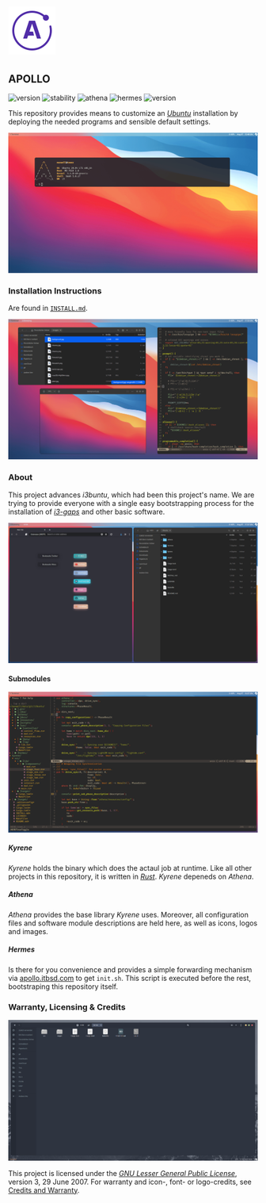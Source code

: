 # ![Apollo Logo](athena/style/apollo_logo.png)

## APOLLO

![version](https://img.shields.io/badge/version-v0.1.0-1A1D23.svg) ![stability](https://img.shields.io/badge/stability-unstable-FBB444.svg) ![athena](https://img.shields.io/badge/athena-v0.1.0-2B303B.svg) ![hermes](https://img.shields.io/badge/hermes-v0.1.0-434c5e.svg) ![version](https://img.shields.io/badge/athena-v0.1.0-5E6A82.svg)

[//]: # (Main README in /)
[//]: # (version 0.2.0)

This repository provides means to customize an [_Ubuntu_](https://ubuntu.com/) installation by deploying the needed programs and sensible default settings.

[![Desktop Theme](athena/docs/desktop_shell.png)](https://github.com/aendeavor/i3buntu)

### Installation Instructions

Are found in [`INSTALL.md`](INSTALL.md).

[![Collage 1](athena/docs/collage_1.png)](https://github.com/aendeavor/i3buntu)

### About

This project advances _i3buntu_, which had been this project's name. We are trying to provide everyone with a single easy bootstrapping process for the installation of [_i3-gaps_](https://github.com/Airblader/i3) and other basic software.

[![Collage 2](athena/docs/collage_2.png)](https://github.com/aendeavor/i3buntu)

#### Submodules

[![NeoVim](athena/docs/neovim.png)](https://github.com/aendeavor/i3buntu)

##### _Kyrene_

_Kyrene_ holds the binary which does the actaul job at runtime. Like all other projects in this repository, it is written in [_Rust_](https://www.rust-lang.org/). _Kyrene_ depeneds on _Athena_.

##### _Athena_

_Athena_ provides the base library _Kyrene_ uses. Moreover, all configuration files and software module descriptions are held here, as well as icons, logos and images.

##### _Hermes_

Is there for you convenience and provides a simple forwarding mechanism via [apollo.itbsd.com](https://apollo.itbsd.com) to get `init.sh`. This script is executed before the rest, bootstraping this repository itself.


### Warranty, Licensing & Credits

[![Nautilus](athena/docs/filemanager.png)](https://github.com/aendeavor/i3buntu)

This project is licensed under the [_GNU Lesser General Public License_](LICENSE), version 3, 29 June 2007. For warranty and icon-, font- or logo-credits, see [Credits and Warranty](athena/docs/cws.md).
